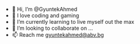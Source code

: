 - 👋 Hi, I’m @GyuntekAhmed
- 👀 I love coding and gaming
- 🌱 I’m currently learning to live myself out the max
- 💞️ I’m looking to collaborate on ...
- 📫 Reach me gyuntekahmed@abv.bg

<!---
GyuntekAhmed/GyuntekAhmed is a ✨ special ✨ repository because its `README.md` (this file) appears on your GitHub profile.
You can click the Preview link to take a look at your changes.
--->
